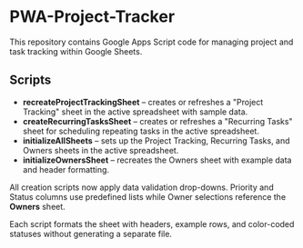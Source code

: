 # PWA-Project-Tracker

This repository contains Google Apps Script code for managing project and task tracking within Google Sheets.

## Scripts

- **recreateProjectTrackingSheet** – creates or refreshes a "Project Tracking" sheet in the active spreadsheet with sample data.
- **createRecurringTasksSheet** – creates or refreshes a "Recurring Tasks" sheet for scheduling repeating tasks in the active spreadsheet.
- **initializeAllSheets** – sets up the Project Tracking, Recurring Tasks, and Owners sheets in the active spreadsheet.
- **initializeOwnersSheet** – recreates the Owners sheet with example data and header formatting.

All creation scripts now apply data validation drop-downs. Priority and Status columns use predefined lists while Owner selections reference the **Owners** sheet.

Each script formats the sheet with headers, example rows, and color-coded statuses without generating a separate file.
